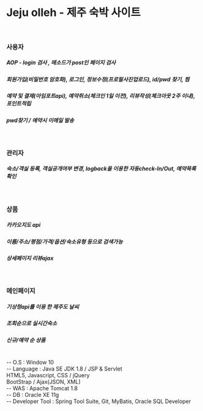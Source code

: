 # Jeju olleh - 제주 숙박 사이트
<br>

### 사용자
##### AOP - login 검사 , 메소드가 post인 페이지 검사
##### 회원가입(비밀번호 암호화), 로그인, 정보수정(프로필사진업로드), id/pwd 찾기, 찜
##### 예약 및 결제(아임포트api), 예약취소(체크인 1일 이전), 리뷰작성(체크아웃 2주 이내), 포인트적립
##### pwd찾기 / 예약시 이메일 발송
<br>

### 관리자
##### 숙소/객실 등록, 객실공개여부 변경, logback을 이용한 자동check-In/Out, 예약목록확인
<br>

### 상품
##### 카카오지도 api
##### 이름/주소/평점/가격/옵션/숙소유형 등으로 검색가능
##### 상세페이지 리뷰ajax
<br>

### 메인페이지
##### 기상청api를 이용 한 제주도 날씨
##### 조회순으로 실시간숙소
##### 신규/예약 순 상품
<br>
-- O.S : Window 10 <br>
-- Language : Java SE JDK 1.8 / JSP & Servlet <br>
  HTML5, Javascript, CSS / jQuery <br>
  BootStrap / Ajax(JSON, XML) <br>
-- WAS : Apache Tomcat 1.8 <br>
-- DB : Oracle XE 11g <br>
-- Developer Tool : Spring Tool Suite, Git, MyBatis, Oracle SQL Developer <br>
